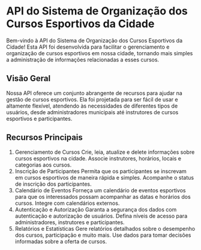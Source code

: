 # API do Sistema de Organização dos Cursos Esportivos da Cidade

Bem-vindo à API do Sistema de Organização dos Cursos Esportivos da Cidade! Esta API foi desenvolvida para facilitar o gerenciamento e organização de cursos esportivos em nossa cidade, tornando mais simples a administração de informações relacionadas a esses cursos.

## Visão Geral

Nossa API oferece um conjunto abrangente de recursos para ajudar na gestão de cursos esportivos. Ela foi projetada para ser fácil de usar e altamente flexível, atendendo às necessidades de diferentes tipos de usuários, desde administradores municipais até instrutores de cursos esportivos e participantes.

## Recursos Principais

1. Gerenciamento de Cursos
   Crie, leia, atualize e delete informações sobre cursos esportivos na cidade.
   Associe instrutores, horários, locais e categorias aos cursos.
2. Inscrição de Participantes
   Permita que os participantes se inscrevam em cursos esportivos de maneira rápida e simples.
   Acompanhe o status de inscrição dos participantes.
3. Calendário de Eventos
   Forneça um calendário de eventos esportivos para que os interessados possam acompanhar as datas e horários dos cursos.
   Integre com calendários externos.
4. Autenticação e Autorização
   Garanta a segurança dos dados com autenticação e autorização de usuários.
   Defina níveis de acesso para administradores, instrutores e participantes.
5. Relatórios e Estatísticas
   Gere relatórios detalhados sobre o desempenho dos cursos, participação e muito mais.
   Use dados para tomar decisões informadas sobre a oferta de cursos.
